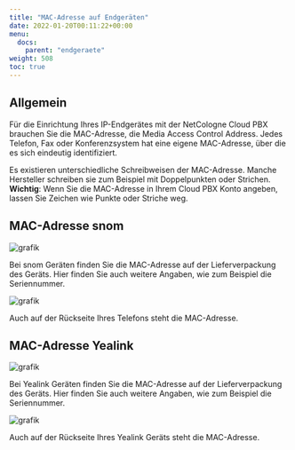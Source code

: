 ```yaml
---
title: "MAC-Adresse auf Endgeräten"
date: 2022-01-20T00:11:22+00:00
menu:
  docs:
    parent: "endgeraete"
weight: 508
toc: true
---
```


##  Allgemein

Für die Einrichtung Ihres IP-Endgerätes mit der NetCologne Cloud PBX brauchen Sie die MAC-Adresse, die Media Access Control Address. Jedes Telefon, Fax oder Konferenzsystem hat eine eigene MAC-Adresse, über die es sich eindeutig identifiziert.

Es existieren unterschiedliche Schreibweisen der MAC-Adresse. Manche Hersteller schreiben sie zum Beispiel mit Doppelpunkten oder Strichen. **Wichtig**: Wenn Sie die MAC-Adresse in Ihrem Cloud PBX Konto angeben, lassen Sie Zeichen wie Punkte oder Striche weg.

## MAC-Adresse snom 
![grafik](https://user-images.githubusercontent.com/20154956/150950835-1b469eee-3366-4047-8fb7-44d8386593c3.png)

Bei snom Geräten finden Sie die MAC-Adresse auf der Lieferverpackung des Geräts. Hier finden Sie auch weitere Angaben, wie zum Beispiel die Seriennummer.

![grafik](https://user-images.githubusercontent.com/20154956/150969293-ed21b485-5b07-4240-886f-d36914686462.png)

Auch auf der Rückseite Ihres Telefons steht die MAC-Adresse.

## MAC-Adresse Yealink 
![grafik](https://user-images.githubusercontent.com/20154956/150969351-9d2667d7-9cee-4cad-a0a3-9cccc0861933.png)

Bei Yealink Geräten finden Sie die MAC-Adresse auf der Lieferverpackung des Geräts. Hier finden Sie auch weitere Angaben, wie zum Beispiel die Seriennummer.

![grafik](https://user-images.githubusercontent.com/20154956/150969381-dd8b2630-c7aa-4eaa-baeb-fed5514f8839.png)

Auch auf der Rückseite Ihres Yealink Geräts steht die MAC-Adresse. 
